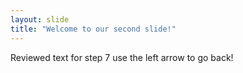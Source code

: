 ```yaml
---
layout: slide
title: "Welcome to our second slide!"
---
```

Reviewed text for step 7
use the left arrow to go back!
